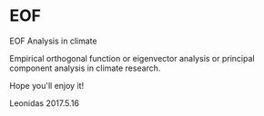 # EOF
EOF Analysis in climate

Empirical orthogonal function or eigenvector analysis or principal component analysis in climate research.

Hope you'll enjoy it!

Leonidas 2017.5.16
